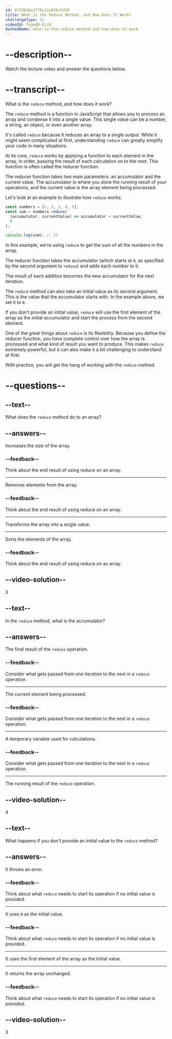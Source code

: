 ```yaml
---
id: 673362be2f70c21e65bc5459
title: What Is the Reduce Method, and How Does It Work?
challengeType: 11
videoId: fxgwdO-Eii8
dashedName: what-is-the-reduce-method-and-how-does-it-work
---
```


# --description--

Watch the lecture video and answer the questions below.

# --transcript--

What is the `reduce` method, and how does it work?

The `reduce` method is a function in JavaScript that allows you to process an array and condense it into a single value. This single value can be a number, a string, an object, or even another array.

It's called `reduce` because it reduces an array to a single output. While it might seem complicated at first, understanding `reduce` can greatly simplify your code in many situations.

At its core, `reduce` works by applying a function to each element in the array, in order, passing the result of each calculation on to the next. This function is often called the reducer function.

The reducer function takes two main parameters: an accumulator and the current value. The accumulator is where you store the running result of your operations, and the current value is the array element being processed.

Let's look at an example to illustrate how `reduce` works:

```js
const numbers = [1, 2, 3, 4, 5];
const sum = numbers.reduce(
  (accumulator, currentValue) => accumulator + currentValue,
  0
);

console.log(sum); // 15
```

In this example, we're using `reduce` to get the sum of all the numbers in the array.

The reducer function takes the accumulator (which starts at `0`, as specified by the second argument to `reduce`) and adds each number to it.

The result of each addition becomes the new accumulator for the next iteration.

The `reduce` method can also take an initial value as its second argument. This is the value that the accumulator starts with. In the example above, we set it to `0`.

If you don't provide an initial value, `reduce` will use the first element of the array as the initial accumulator and start the process from the second element.

One of the great things about `reduce` is its flexibility. Because you define the reducer function, you have complete control over how the array is processed and what kind of result you want to produce. This makes `reduce` extremely powerful, but it can also make it a bit challenging to understand at first.

With practice, you will get the hang of working with the `reduce` method.

# --questions--

## --text--

What does the `reduce` method do to an array?

## --answers--

Increases the size of the array.

### --feedback--

Think about the end result of using reduce on an array.

---

Removes elements from the array.

### --feedback--

Think about the end result of using reduce on an array.

---

Transforms the array into a single value.

---

Sorts the elements of the array.

### --feedback--

Think about the end result of using reduce on an array.

## --video-solution--

3

## --text--

In the `reduce` method, what is the accumulator?

## --answers--

The final result of the `reduce` operation.

### --feedback--

Consider what gets passed from one iteration to the next in a `reduce` operation.

---

The current element being processed.

### --feedback--

Consider what gets passed from one iteration to the next in a `reduce` operation.

---

A temporary variable used for calculations.

### --feedback--

Consider what gets passed from one iteration to the next in a `reduce` operation.

---

The running result of the `reduce` operation.

## --video-solution--

4

## --text--

What happens if you don't provide an initial value to the `reduce` method?

## --answers--

It throws an error.

### --feedback--

Think about what `reduce` needs to start its operation if no initial value is provided.

---

It uses `0` as the initial value.

### --feedback--

Think about what `reduce` needs to start its operation if no initial value is provided.

---

It uses the first element of the array as the initial value.

---

It returns the array unchanged.

### --feedback--

Think about what `reduce` needs to start its operation if no initial value is provided.

## --video-solution--

3
